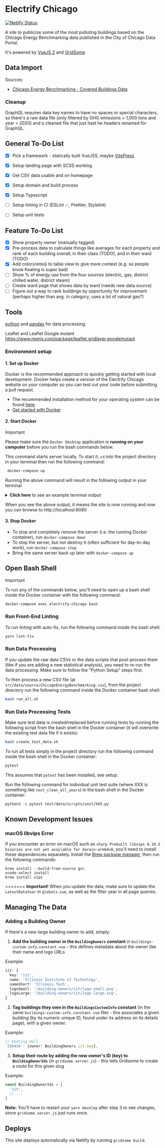 # Electrify Chicago

[![Netlify Status](https://api.netlify.com/api/v1/badges/d777babe-6135-45a1-99dd-6377999b6127/deploy-status)](https://app.netlify.com/sites/radiant-cucurucho-d09bae/deploys)

A site to publicize some of the most polluting buildings based on the Chicago Energy Benchmarking data published in the City of Chicago Data Portal.

It's powered by [VueJS 2](https://v2.vuejs.org/) and [GridSome](https://gridsome.org/)

## Data Import

Sources:

- [Chicago Energy Benchmarking - Covered Buildings Data](https://data.cityofchicago.org/Environment-Sustainable-Development/Chicago-Energy-Benchmarking-Covered-Buildings/g5i5-yz37)

### Cleanup

GraphQL requires data key names to have no spaces or special characters, so there's a raw data file (only filtered by GHG emissions > 1,000 tons and year = 2020) and a cleaned file that just hast he headers renamed for GraphQL.

## General To-Do List

- [x] Pick a framework - statically built VueJSS, maybe [VitePress](https://vitepress.dev/guide/getting-started)
- [x] Setup landing page with SCSS working
- [x] Get CSV data usable and on homepage
- [x] Setup domain and build process
- [x] Setup Typescript
- [ ] Setup linting in CI (ESLint ✅️, Prettier, Stylelint)
- [ ] Setup unit tests


## Feature To-Do List

- [x] Show property owner (manually tagged)
- [x] Pre-process data to calculate things like averages for each property and rank of each building overall, in their class (TODO), and in their ward (TODO)
- [x] Add colors/emoji to table view to give more context (e.g. so people know Keating is super bad)
- [ ] Show % of energy use from the four sources (electric, gas, district chilled water, district steam)
- [ ] Create ward page that shows data by ward (needs new data source)
- [ ] Figure out a way to rank buildings by opportunity for improvement (perhaps higher than avg. in category, uses a lot of natural gas?)

## Tools

[python](https://www.python.org/) and [pandas](https://pandas.pydata.org/)
for data processing

Leaflet and Leaflet Google mutant https://www.npmjs.com/package/leaflet.gridlayer.googlemutant


### Environment setup

#### **1. Set up Docker**

Docker is the recommended approach to quickly getting started with local development. Docker helps create a version of the Electrify Chicago website on your computer so you can test out your code before submitting a pull request.

- The recommended installation method for your operating system can be found [here](https://docs.docker.com/install/). 
- [Get started with Docker](https://docs.docker.com/get-started/)

#### **2. Start Docker**

> [!IMPORTANT]
> Please make sure the `Docker Desktop` application is **running on your computer** before you run the bash commands below.

This command starts server locally. To start it, `cd` into the project directory in your terminal then run the following command: 

```bash
 docker-compose up
```

Running the above command will result in the following output in your terminal

<details>
  <summary><strong>Click here</strong> to see an example terminal output</summary>
  <img width="662" alt="Screenshot 2024-04-05 at 7 23 04 PM" src="https://github.com/gaylem/electrify-chicago/assets/76500899/ad25d216-d58d-48f1-9f7c-16473db50537">
</details>

When you see the above output, it means the site is now running and now you can browse to http://localhost:8080

#### **3. Stop Docker**

- To stop and completely remove the server (i.e. the running Docker container), run `docker-compose down`
- To stop the server, but not destroy it (often sufficient for day-to-day work), run `docker-compose stop`
- Bring the same server back up later with `docker-compose up`

## Open Bash Shell

> [!IMPORTANT]
> To run any of the commands below, you'll need to open up a bash shell inside the Docker container with the following command:

```bash
docker-compose exec electrify-chicago bash
```

### Run Front-End Linting

To run linting with auto-fix, run the following command inside the bash shell:

```bash
yarn lint-fix
```

### Run Data Processing

If you update the raw data CSVs or the data scripts that post-process them (like if you are adding
a new statistical analysis), you need to re-run the data processing. Make sure to follow the "Python
Setup" steps first.

To then process a new CSV file (at `src/data/source/ChicagoEnergyBenchmarking.csv`), from the project
directory run the following command inside the Docker container bash shell:

```bash
bash run_all.sh
```

### Run Data Processing Tests

Make sure test data is created/replaced before running tests by running the following script from
the bash shell in the Docker container (it will overwrite the existing test data file if it exists):

```bash
bash create_test_data.sh
```

To run all tests simply in the project directory run the following command inside the bash shell in the Docker container:

```bash
pytest
```

This assumes that `pytest` has been installed, see setup.

Run the following command for individual unit test suite (where XXX is something like
`test_clean_all_years`) in the bash shell in the Docker container:

```bash
python3 -m pytest test/data/scripts/unit/XXX.py
```

## Known Development Issues

### macOS libvips Error

If you encounter an error on macOS such as `sharp Prebuilt libvips 8.10.5 binaries are not yet available for darwin-arm64v8`, you'll need to install these dependencies separately. Install the [Brew package manager](https://brew.sh/), then run the following commands:

```
brew install --build-from-source gcc
xcode-select install
brew install vips
```
=======
**Important!** When you update the data, make sure to update the `LatestDataYear` in
`globals.vue`, as well as the filter year in all page queries.

## Managing The Data

### Adding a Building Owner

If there's a new large building owner to add, simply:

1. **Add the building owner in the `BuildingOwners` constant** in `buildings-custom-info.constant.vue` -
this defines metadata about the owner like their name and logo URLs

Example:

```ts
iit: {
  key: 'iit',
  name: 'Illinois Institute of Technology',
  nameShort: 'Illinois Tech',
  logoSmall: '/building-owners/iit/logo-small.png',
  logoLarge: '/building-owners/iit/logo-large.svg',
}
```

2. **Tag buildings they own in the `BuildingsCustomInfo` constant** (in the same
`buildings-custom-info.constant.vue` file) - this associates a given building (by its numeric unique
ID, found under its address on its details page), with a given owner.

Example:

```ts
// Keating Hall
'256434': {owner: BuildingOwners.iit.key},
```

3. **Setup their route by adding the new owner's ID (key) to `BuildingOwnerIds`** (in
`gridsome.server.js`) - this tells Gridsome to create a route for this given slug

Example:

```ts
const BuildingOwnerIds = [
  'iit',
  // ...
]
```

**Note:** You'll have to restart your `yarn develop` after step 3 to see changes, since
`gridsome.server.js` just runs once.

## Deploys

This site deploys automatically via Netlify by running `gridsome build`.

